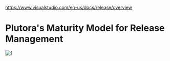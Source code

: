 https://www.visualstudio.com/en-us/docs/release/overview


# Plutora's Maturity Model for Release Management
![1](http://webplutora.wpengine.com/wp-content/uploads/2015/03/Screen-Shot-2015-03-01-at-4.11.18-PM.png)
